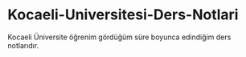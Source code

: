 # Kocaeli-Universitesi-Ders-Notlari
Kocaeli Üniversite öğrenim gördüğüm süre boyunca edindiğim ders notlarıdır.
